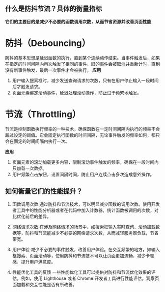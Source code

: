## 什么是防抖节流？具体的衡量指标

**它们的主要目的是减少不必要的函数调用次数，从而节省资源并改善页面性能**

# 防抖（Debouncing）
防抖的基本思想是延迟函数的执行，直到某个连续动作结束。当事件触发后，如果在指定的时间间隔内再次触发了相同的事件，旧的事件会被取消并重新计时，直到没有新事件触发，最后一次事件才会被执行。
**应用**
1. 用户输入搜索框时，减少发送查询请求的次数，只有在用户停止输入一段时间后才触发请求。
2. 页面元素绑定滚动事件，延迟处理滚动操作，防止过于频繁地触发。

# 节流（Throttling）
节流是控制函数执行频率的一种技术，确保函数在一定时间间隔内执行的频率不会超过设定的阈值。它会固定执行函数的时间间隔，无论事件触发的频率如何，都只会在固定的时间间隔内执行一次。

**应用**

1. 页面元素的滚动加载更多内容，限制滚动事件触发的频率，确保在一段时间内只加载一次数据。
2. 用户频繁点击按钮，设置间隔时间，防止用户连续点击多次造成意外操作。

## 如何衡量它们的性能提升？
1. 函数调用次数
通过防抖和节流技术，可以明显减少函数的调用次数。使用开发者工具中的性能分析器或者在代码中加入计数器，统计函数被调用的次数，对比优化前后的差异。

2. 网络请求次数
在涉及网络请求的场景中，如搜索框输入实时查询、滚动加载数据等，防抖和节流能减少不必要的网络请求次数，从而减轻服务器负载，节省带宽。

3. 用户体验
减少不必要的事件触发，改善用户体验。在交互频繁的地方，如输入框搜索、页面滚动等，使用防抖和节流技术可以让页面更加流畅，减少卡顿感，提升用户满意度。

4. 性能优化工具的反馈
一些性能优化工具可以提供对防抖和节流优化效果的评估。例如，使用 Lighthouse 或者 Chrome 开发者工具进行性能评估，观察页面加载和交互性能是否有所改善。